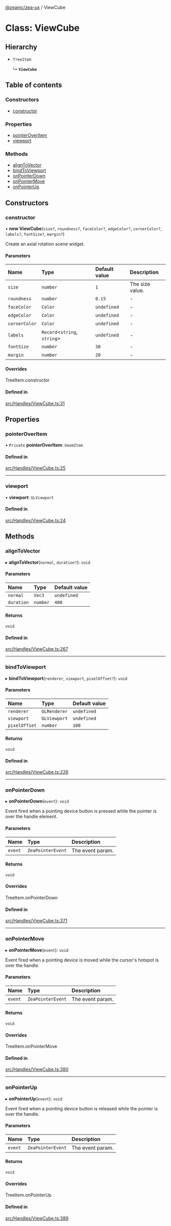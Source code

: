 [@zeainc/zea-ux](../API.md) / ViewCube

# Class: ViewCube

## Hierarchy

- `TreeItem`

  ↳ **`ViewCube`**

## Table of contents

### Constructors

- [constructor](ViewCube.md#constructor)

### Properties

- [pointerOverItem](ViewCube.md#pointeroveritem)
- [viewport](ViewCube.md#viewport)

### Methods

- [alignToVector](ViewCube.md#aligntovector)
- [bindToViewport](ViewCube.md#bindtoviewport)
- [onPointerDown](ViewCube.md#onpointerdown)
- [onPointerMove](ViewCube.md#onpointermove)
- [onPointerUp](ViewCube.md#onpointerup)

## Constructors

### constructor

• **new ViewCube**(`size?`, `roundness?`, `faceColor?`, `edgeColor?`, `cornerColor?`, `labels?`, `fontSize?`, `margin?`)

Create an axial rotation scene widget.

#### Parameters

| Name | Type | Default value | Description |
| :------ | :------ | :------ | :------ |
| `size` | `number` | `1` | The size value. |
| `roundness` | `number` | `0.15` | - |
| `faceColor` | `Color` | `undefined` | - |
| `edgeColor` | `Color` | `undefined` | - |
| `cornerColor` | `Color` | `undefined` | - |
| `labels` | `Record`<`string`, `string`\> | `undefined` | - |
| `fontSize` | `number` | `30` | - |
| `margin` | `number` | `20` | - |

#### Overrides

TreeItem.constructor

#### Defined in

[src/Handles/ViewCube.ts:31](https://github.com/ZeaInc/zea-ux/blob/8c31065/src/Handles/ViewCube.ts#L31)

## Properties

### pointerOverItem

• `Private` **pointerOverItem**: `GeomItem`

#### Defined in

[src/Handles/ViewCube.ts:25](https://github.com/ZeaInc/zea-ux/blob/8c31065/src/Handles/ViewCube.ts#L25)

___

### viewport

• **viewport**: `GLViewport`

#### Defined in

[src/Handles/ViewCube.ts:24](https://github.com/ZeaInc/zea-ux/blob/8c31065/src/Handles/ViewCube.ts#L24)

## Methods

### alignToVector

▸ **alignToVector**(`normal`, `duration?`): `void`

#### Parameters

| Name | Type | Default value |
| :------ | :------ | :------ |
| `normal` | `Vec3` | `undefined` |
| `duration` | `number` | `400` |

#### Returns

`void`

#### Defined in

[src/Handles/ViewCube.ts:267](https://github.com/ZeaInc/zea-ux/blob/8c31065/src/Handles/ViewCube.ts#L267)

___

### bindToViewport

▸ **bindToViewport**(`renderer`, `viewport`, `pixelOffset?`): `void`

#### Parameters

| Name | Type | Default value |
| :------ | :------ | :------ |
| `renderer` | `GLRenderer` | `undefined` |
| `viewport` | `GLViewport` | `undefined` |
| `pixelOffset` | `number` | `100` |

#### Returns

`void`

#### Defined in

[src/Handles/ViewCube.ts:226](https://github.com/ZeaInc/zea-ux/blob/8c31065/src/Handles/ViewCube.ts#L226)

___

### onPointerDown

▸ **onPointerDown**(`event`): `void`

Event fired when a pointing device button is pressed while the pointer is over the handle element.

#### Parameters

| Name | Type | Description |
| :------ | :------ | :------ |
| `event` | `ZeaPointerEvent` | The event param. |

#### Returns

`void`

#### Overrides

TreeItem.onPointerDown

#### Defined in

[src/Handles/ViewCube.ts:371](https://github.com/ZeaInc/zea-ux/blob/8c31065/src/Handles/ViewCube.ts#L371)

___

### onPointerMove

▸ **onPointerMove**(`event`): `void`

Event fired when a pointing device is moved while the cursor's hotspot is over the handle.

#### Parameters

| Name | Type | Description |
| :------ | :------ | :------ |
| `event` | `ZeaPointerEvent` | The event param. |

#### Returns

`void`

#### Overrides

TreeItem.onPointerMove

#### Defined in

[src/Handles/ViewCube.ts:380](https://github.com/ZeaInc/zea-ux/blob/8c31065/src/Handles/ViewCube.ts#L380)

___

### onPointerUp

▸ **onPointerUp**(`event`): `void`

Event fired when a pointing device button is released while the pointer is over the handle.

#### Parameters

| Name | Type | Description |
| :------ | :------ | :------ |
| `event` | `ZeaPointerEvent` | The event param. |

#### Returns

`void`

#### Overrides

TreeItem.onPointerUp

#### Defined in

[src/Handles/ViewCube.ts:389](https://github.com/ZeaInc/zea-ux/blob/8c31065/src/Handles/ViewCube.ts#L389)
